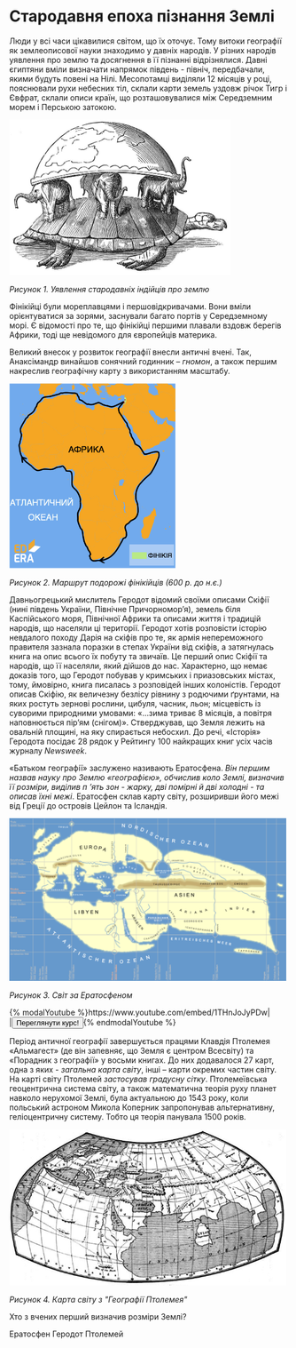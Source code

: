 # Cтародавня епоха пізнання Землі

Люди у всі часи цікавилися світом, що їх оточує. Тому витоки географії як землеописової науки знаходимо у давніх народів. У різних народів уявлення про землю та досягнення в її пізнанні відрізнялися. <p1>Давні єгиптяни</p1> вміли визначати напрямок південь - північ, передбачали, якими будуть повені на Нілі. <p1>Месопотамці</p1> виділяли 12 місяців у році, пояснювали рухи небесних тіл, склали карти земель уздовж річок Тигр і  Євфрат, склали описи країн, що розташовувалися між Середземним морем і Перською затокою.

<div class="center">
<img src="../pics/1pic.jpg" width="400px" class="center"/>
<p><i>Рисунок 1. Уявлення стародавніх індійців про землю</i></p>
</div>

<p1>Фінікійці</p1> були мореплавцями і першовідкривачами. Вони вміли орієнтуватися за зорями, заснували багато портів у Середземному морі. Є відомості про те, що фінікійці першими плавали вздовж берегів Африки, тоді ще невідомого для європейців материка.

Великий внесок у розвиток географії внесли античні вчені. Так, <p1>Анаксімандр</p1> винайшов сонячний годинник – <i>гномон</i>, а також першим накреслив географічну карту з використанням масштабу.

<div class="center">
<img src="../pics/finik.jpg" width="300px" class="center"/>
<p><i>Рисунок 2. Маршрут подорожі фінікійців (600 р. до н.є.)</i></p>
</div>

Давньогрецький мислитель <p1>Геродот</p1> відомий своїми описами Скіфії (нині південь України, Північне Причорномор’я), земель біля Каспійського моря, Північної Африки та описами життя і традицій народів, що населяли ці території. Геродот хотів розповісти історію невдалого походу <p1>Дарія</p1> на скіфів  про те, як армія непереможного правителя зазнала поразки в степах України від cкіфів, а затягнулась книга на опис всього їх побуту та звичаїв.  Це перший опис Скіфії та народів, що її населяли, який дійшов до нас. Характерно, що немає доказів того, що Геродот побував у кримських і приазовських містах, тому, ймовірно, книга писалась з розповідей інших колоністів. Геродот описав Скіфію, як величезну безлісу рівнину з родючими ґрунтами, на яких ростуть зернові рослини, цибуля, часник, льон; місцевість із суворими природними умовами: «...зима триває 8 місяців, а повітря наповнюється пір’ям (снігом)». Стверджував, що Земля лежить на овальній площині, на яку спирається небосхил. До речі, «Історія» Геродота посідає 28 рядок у Рейтингу 100 найкращих книг усіх часів журналу <i>Newsweek</i>.

«Батьком географії» заслужено називають <p1>Ератосфена</p1>. <i>Він першим назвав науку про Землю «географією», обчислив коло Землі, визначив її розміри, виділив п ’ять зон - жарку, дві помірні й дві холодні - та описав їхні межі</i>. Ератосфен склав карту світу, розширивши його межі від Греції до островів Цейлон та Ісландія.

<div class="center">
<img src="../pics/pic4.png" width="500px" class="center"/>
<p><i>Рисунок 3. Світ за Ератосфеном</i></p>
</div>




<div>
{% modalYoutube %}https://www.youtube.com/embed/1THnJoJyPDw|
<div class="popup" style="background-image: url('https://raw.githubusercontent.com/chudaol/ed-era-book-geography/master/images/1.png');">
  <div id="youtube-logo">
  </div>
</div>
|<a href="https://study.ed-era.com/courses/EdEra/G101/g101/about?_ga=1.67151697.1581692993.1410539408"><button class="but">Переглянути курс!</button></a>{% endmodalYoutube %}
</div>


Період античної географії завершується працями <p1>Клавдія Птолемея</p1> «Альмагест» (де він запевняє, що Земля є центром Всесвіту) та «Порадник з географії» у восьми книгах. До них додавалося 27 карт, одна з яких - <i>загальна карта світу</i>, інші – карти окремих частин світу. На карті світу Птолемей <i>застосував градусну сітку</i>. Птолемеївська геоцентрична система світу, а також математична теорія руху планет навколо нерухомої Землі, була актуальною до 1543 року, коли польський астроном Микола Коперник запропонував альтернативну, геліоцентричну систему. Тобто ця теорія панувала 1500 років.

<div class="center">
<img src="../pics/pic5.jpg" width="500px" class="center"/>
<p><i>Рисунок 4. Карта світу з "Географії Птолемея"</i></p>
</div>


<quiz name="Запитання" correctLabel="correct" incorrectLabel="incorrect" checkLabel="check">
<question text="">
<p>Хто з вчених перший визначив розміри Землі?</p>
<answer correct>Ератосфен</answer>
<answer>Геродот</answer>
<answer>Птолемей</answer>
</question>
</quiz>
